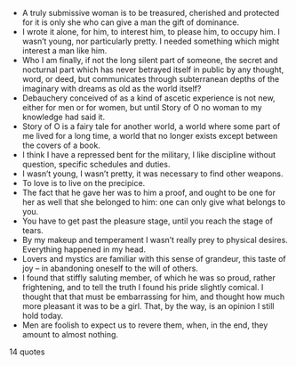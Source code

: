  - A truly submissive woman is to be treasured, cherished and protected for it is only she who can give a man the gift of dominance.
 - I wrote it alone, for him, to interest him, to please him, to occupy him. I wasn’t young, nor particularly pretty. I needed something which might interest a man like him.
 - Who I am finally, if not the long silent part of someone, the secret and nocturnal part which has never betrayed itself in public by any thought, word, or deed, but communicates through subterranean depths of the imaginary with dreams as old as the world itself?
 - Debauchery conceived of as a kind of ascetic experience is not new, either for men or for women, but until Story of O no woman to my knowledge had said it.
 - Story of O is a fairy tale for another world, a world where some part of me lived for a long time, a world that no longer exists except between the covers of a book.
 - I think I have a repressed bent for the military, I like discipline without question, specific schedules and duties.
 - I wasn’t young, I wasn’t pretty, it was necessary to find other weapons.
 - To love is to live on the precipice.
 - The fact that he gave her was to him a proof, and ought to be one for her as well that she belonged to him: one can only give what belongs to you.
 - You have to get past the pleasure stage, until you reach the stage of tears.
 - By my makeup and temperament I wasn’t really prey to physical desires. Everything happened in my head.
 - Lovers and mystics are familiar with this sense of grandeur, this taste of joy – in abandoning oneself to the will of others.
 - I found that stiffly saluting member, of which he was so proud, rather frightening, and to tell the truth I found his pride slightly comical. I thought that that must be embarrassing for him, and thought how much more pleasant it was to be a girl. That, by the way, is an opinion I still hold today.
 - Men are foolish to expect us to revere them, when, in the end, they amount to almost nothing.

14 quotes